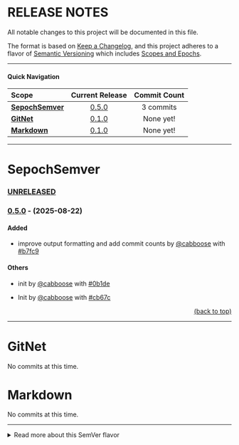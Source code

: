 # RELEASE NOTES

All notable changes to this project will be documented in this file.

The format is based on [Keep a Changelog](https://keepachangelog.com/en/1.0.0/),
and this project adheres to a flavor of [Semantic Versioning](https://semver.org/spec/v2.0.0.html)
which includes [Scopes and Epochs](#epoch-scoped-semver).

---


#### Quick Navigation

**Scope** | Current Release | Commit Count
:--- | :---: | :---:
[**SepochSemver**](#sepochsemver) | [0.5.0](https://github.com/shayanhabibi/Partas.GitNet/compare/_%28SepochSemver%29_0.4.2..._%28SepochSemver%29_0.5.0) | 3 commits
[**GitNet**](#gitnet) | [0.1.0](https://github.com/shayanhabibi/Partas.GitNet/commit/b15e1aa40da98683e5e84b52b386219df71c512d) | None yet!
[**Markdown**](#markdown) | [0.1.0](https://github.com/shayanhabibi/Partas.GitNet/commit/c822ad300480de197d5415ccecf25a216a4434fa) | None yet!


-----------------------

# SepochSemver

### [UNRELEASED](https://github.com/shayanhabibi/Partas.GitNet/compare/_%28SepochSemver%29_0.5.0...HEAD)

### [0.5.0](https://github.com/shayanhabibi/Partas.GitNet/compare/_%28SepochSemver%29_0.4.2..._%28SepochSemver%29_0.5.0) - (2025-08-22)

#### <!-- 1 --> Added

* improve output formatting and add commit counts by [@cabboose](https://github.com/shayanhabibi/Partas.GitNet/cabboose) with [#b7fc9](https://github.com/shayanhabibi/Partas.GitNet/commit/b7fc9d345b01f23044076bde43da205e13d7aa81)
  

#### <!-- 6 --> Others

* init by [@cabboose](https://github.com/shayanhabibi/Partas.GitNet/cabboose) with [#0b1de](https://github.com/shayanhabibi/Partas.GitNet/commit/0b1de606a16bf4a973759662fd1dd080de024905)
  

* Init by [@cabboose](https://github.com/shayanhabibi/Partas.GitNet/cabboose) with [#cb67c](https://github.com/shayanhabibi/Partas.GitNet/commit/cb67cb3aff5439a7c97c55c60e0b8b2b90abd995)
  

<div align="right"><a href="#quick-navigation">(back to top)</a></div>

-----------------------

# GitNet

No commits at this time.

# Markdown

No commits at this time.


---

<details>
<summary>Read more about this SemVer flavor</summary>

### Epoch Scoped SemVer

This flavor adds an optional marketable value called an `EPOCH`.
There is also an optional disambiguating `SCOPE` identifier for delineating tags for packages in a mono repo.

<blockquote>The motivation for this is to prevent resistance to utilising SemVer major bumps
correctly, by allowing a separate marketable identifier which is easily compatible
with the current SemVer spec.</blockquote>


An Epoch/Scope (*Sepoch*) is an OPTIONAL prefix to a typical SemVer.

* A Sepoch MUST BE bounded by `_` underscores `_`.
* The identifiers MUST BE ALPHABETICAL (A-Za-z) identifiers.
* The Epoch SHOULD BE upper case
* The Epoch MUST come before the Scope, if both are present.
* The Scope MUST additionally be bounded by `(` parenthesis `)`.
* The Scope SHOULD BE capitalised/pascal cased.
* A Sepoch CAN BE separated from SemVer by a single white space where this is allowed (ie not allowed in git tags).
* Epoch DOES NOT influence precedence.
* Scope MUST uniquely identify a single components versioning.
* Different scopes CANNOT BE compared for precedence.
* A SemVer without a Scope CAN BE compared to a Scoped SemVer for compatibility. But caution is advised.

> There is no enforcement for ordering EPOCHs in this spec, as it
would be overly restrictive and yield little value since we can delineate and
earlier EPOCH from a later EPOCH by the SemVers.

#### Example

```mermaid
gitGraph
commit tag: "_ALPS_1.2.3"
branch develop
commit id: "add: ..."
commit
checkout main
cherry-pick id: "add: ..." tag: "_ALPS_2.1.3"
checkout develop
commit
commit
checkout main
merge develop tag: "_ALPS_3.4.5"
checkout develop
commit
commit
checkout main
merge develop tag: "_BRAVO_4.0.0" type: HIGHLIGHT
```

*While there are breaking changes between versions 1 to 3, we expect that it is less than
from 3 to 4. We expect the API surface would change more dramatically, or there is some other significant
milestone improvement, in the change from version 3 epoch ALPS to version 4 epoch BRAVO.*

```
_WILDLANDS(Core)_ 4.2.0
_WILDLANDS(Engine)_ 0.5.3
_DELTA(Core)_ 5.0.0
_DELTA(Engine)_ 0.5.3
```

*Cannot be compared to `Core` versions. Both Engine versions are equal, we can identify that
the ecosystems marketed change does not change the Engine packages API*

</details>

<!-- generated by Partas.GitNet -->
